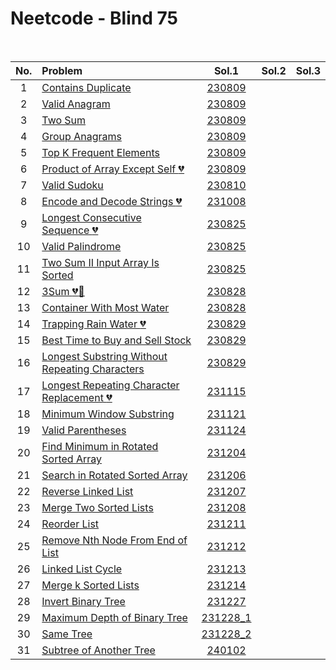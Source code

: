 # Neetcode - Blind 75

<br>

|No.|Problem|Sol.1|Sol.2|Sol.3|
|:-:|:------|:---:|:---:|:---:|
| 1|[Contains Duplicate](https://leetcode.com/problems/contains-duplicate/)|[230809](230809_01.py)|||
| 2|[Valid Anagram](https://leetcode.com/problems/valid-anagram/)|[230809](230809_02.py)|||
| 3|[Two Sum](https://leetcode.com/problems/two-sum/)|[230809](230809_03.py)|||
| 4|[Group Anagrams](https://leetcode.com/problems/group-anagrams/)|[230809](230809_04.py)|||
| 5|[Top K Frequent Elements](https://leetcode.com/problems/top-k-frequent-elements/)|[230809](230809_05.py)|||
| 6|[Product of Array Except Self :broken_heart:](https://leetcode.com/problems/product-of-array-except-self/)|[230809](230809_06.py)|||
| 7|[Valid Sudoku](https://leetcode.com/problems/valid-sudoku/)|[230810](230810_01.py)|||
| 8|[Encode and Decode Strings :broken_heart:](https://leetcode.com/problems/encode-and-decode-strings/)|[231008](231008_01.py)|||
| 9|[Longest Consecutive Sequence :broken_heart:](https://leetcode.com/problems/longest-consecutive-sequence/)|[230825](230825_01.py)|||
|10|[Valid Palindrome](https://leetcode.com/problems/valid-palindrome/)|[230825](230825_02.py)|||
|11|[Two Sum II Input Array Is Sorted](https://leetcode.com/problems/two-sum-ii-input-array-is-sorted/submissions/)|[230825](230825_03.py)|||
|12|[3Sum :broken_heart::hammer:](https://leetcode.com/problems/3sum/description/)|[230828](230828_01.py)|||
|13|[Container With Most Water](https://leetcode.com/problems/container-with-most-water/description/)|[230828](230828_02.py)|||
|14|[Trapping Rain Water :broken_heart:](https://leetcode.com/problems/trapping-rain-water/description/)|[230829](230829_01.py)|||
|15|[Best Time to Buy and Sell Stock](https://leetcode.com/problems/best-time-to-buy-and-sell-stock/submissions/)|[230829](230829_02.py)|||
|16|[Longest Substring Without Repeating Characters](https://leetcode.com/problems/longest-substring-without-repeating-characters/description/)|[230829](230829_03.py)|||
|17|[Longest Repeating Character Replacement :broken_heart:](https://leetcode.com/problems/longest-repeating-character-replacement/)|[231115](231115.py)|||
|18|[Minimum Window Substring](https://leetcode.com/problems/minimum-window-substring/)|[231121](231121.py)|||
|19|[Valid Parentheses](https://leetcode.com/problems/valid-parentheses/)|[231124](231124.py)|||
|20|[Find Minimum in Rotated Sorted Array](https://leetcode.com/problems/find-minimum-in-rotated-sorted-array/)|[231204](231204.py)|||
|21|[Search in Rotated Sorted Array](https://leetcode.com/problems/search-in-rotated-sorted-array/)|[231206](231206.py)|||
|22|[Reverse Linked List](https://leetcode.com/problems/reverse-linked-list/)|[231207](231207.py)|||
|23|[Merge Two Sorted Lists](https://leetcode.com/problems/merge-two-sorted-lists/)|[231208](231208.py)|||
|24|[Reorder List](https://leetcode.com/problems/reorder-list/)|[231211](231211.py)|||
|25|[Remove Nth Node From End of List](https://leetcode.com/problems/remove-nth-node-from-end-of-list/)|[231212](231212.py)|||
|26|[Linked List Cycle](https://leetcode.com/problems/linked-list-cycle/)|[231213](231213.py)|||
|27|[Merge k Sorted Lists](https://leetcode.com/problems/merge-k-sorted-lists/)|[231214](231214.py)|||
|28|[Invert Binary Tree](https://leetcode.com/problems/invert-binary-tree/)|[231227](231227.py)|||
|29|[Maximum Depth of Binary Tree](https://leetcode.com/problems/maximum-depth-of-binary-tree/)|[231228_1](231228_1.py)|||
|30|[Same Tree](https://leetcode.com/problems/same-tree/)|[231228_2](231228_2.py)|||
|31|[Subtree of Another Tree](https://leetcode.com/problems/subtree-of-another-tree/)|[240102](240102.py)|||